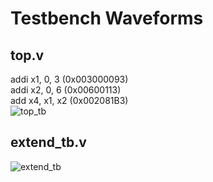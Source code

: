 # Testbench Waveforms
## top.v
addi x1, 0, 3 (0x003000093)  
addi x2, 0, 6 (0x00600113)  
add x4, x1, x2 (0x002081B3)  
![top_tb](https://github.com/user-attachments/assets/7bb79e2c-484f-433b-b5a0-780301a25818)
## extend_tb.v
![extend_tb](https://github.com/user-attachments/assets/0e2337cd-2541-4f65-b38a-061e07b17993)
